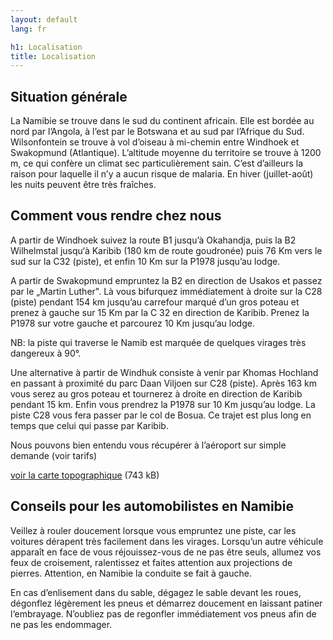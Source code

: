 ```yaml
---
layout: default
lang: fr

h1: Localisation
title: Localisation
---
```


Situation générale
------------------

La Namibie se trouve dans le sud du continent africain. Elle est bordée au nord par l’Angola, à l’est par le Botswana et au sud par l’Afrique du Sud. Wilsonfontein se trouve à vol d’oiseau à mi-chemin entre Windhoek et Swakopmund (Atlantique). L’altitude moyenne du territoire se trouve à 1200 m, ce qui confère un climat sec particulièrement sain. C’est d’ailleurs la raison pour laquelle il n’y a aucun risque de malaria. En hiver (juillet-août) les nuits peuvent être très fraîches.


Comment vous rendre chez nous
--------------------------------------

A partir de Windhoek suivez la route B1 jusqu’à Okahandja, puis la B2 Wilhelmstal jusqu‘à Karibib (180 km de route goudronée) puis 76 Km vers le sud sur la C32 (piste), et enfin 10 Km sur la P1978 jusqu’au lodge.

A partir de Swakopmund empruntez la B2 en direction de Usakos et passez par le „Martin Luther". Là vous bifurquez immédiatement à droite sur la C28 (piste) pendant 154 km jusqu’au carrefour marqué d’un gros poteau et prenez à gauche sur 15 Km par la C 32 en direction de Karibib. Prenez la P1978 sur votre gauche et parcourez 10 Km jusqu’au lodge.

NB: la piste qui traverse le Namib est marquée de quelques virages très dangereux à 90°.

Une alternative à partir de Windhuk consiste à venir par Khomas Hochland en passant à proximité du parc Daan Viljoen sur C28 (piste). Après 163 km vous serez au gros poteau et tournerez à droite en direction de Karibib pendant 15 km. Enfin vous prendrez la P1978 sur 10 Km jusqu’au lodge. La piste C28 vous fera passer par le col de Bosua. Ce trajet est plus long en temps que celui qui passe par Karibib.

Nous pouvons bien entendu vous récupérer à l’aéroport sur simple demande (voir tarifs)

[voir la carte topographique][topomap] (743 kB)


Conseils pour les automobilistes en Namibie
--------------------------------------

Veillez à rouler doucement lorsque vous empruntez une piste, car les voitures dérapent très facilement dans les virages. Lorsqu’un autre véhicule apparaît en face de vous réjouissez-vous de ne pas être seuls, allumez vos feux de croisement, ralentissez et faites attention aux projections de pierres. Attention, en Namibie la conduite se fait à gauche.


En cas d’enlisement dans du sable, dégagez le sable devant les roues, dégonflez légèrement les pneus et démarrez doucement en laissant patiner l‘embrayage. N’oubliez pas de regonfler immédiatement vos pneus afin de ne pas les endommager.



[topomap]: http://wilsonfontein.de/de/topomap.htm "Carte topographique"